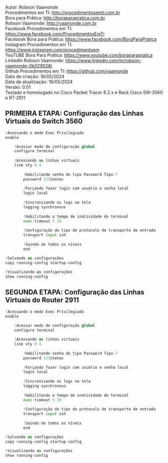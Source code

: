 Autor: Robson Vaamonde<br>
Procedimentos em TI: http://procedimentosemti.com.br<br>
Bora para Prática: http://boraparapratica.com.br<br>
Robson Vaamonde: http://vaamonde.com.br<br>
Facebook Procedimentos em TI: https://www.facebook.com/ProcedimentosEmTi<br>
Facebook Bora para Prática: https://www.facebook.com/BoraParaPratica<br>
Instagram Procedimentos em TI: https://www.instagram.com/procedimentoem<br>
YouTUBE Bora Para Prática: https://www.youtube.com/boraparapratica<br>
LinkedIn Robson Vaamonde: https://www.linkedin.com/in/robson-vaamonde-0b029028/<br>
Github Procedimentos em TI: https://github.com/vaamonde<br>
Data de criação: 16/05/2024<br>
Data de atualização: 16/05/2024<br>
Versão: 0.01<br>
Testado e homologado no Cisco Packet Tracer 8.2.x e Rack Cisco SW-3560 e RT-2911

## PRIMEIRA ETAPA: Configuração das Linhas Virtuais do Switch 3560 

```python
!Acessando o modo Exec Privilegiado
enable

	!Acessar modo de configuração global
	configure terminal
  
	!Acessando as linhas virtuais
	line vty 0 4
		
		!Habilitando senha do tipo Password Tipo-7
		password 123@senac
		
		!Forçando fazer login com usuário e senha local
		login local 
		
		!Sincronizando os logs na tela
		logging synchronous
		
		!Habilitando o tempo de inatividade do terminal
		exec-timeout 5 30
		
		!Configuração do tipo de protocolo de transporte de entrada
		transport input ssh
		
		!Saindo de todos os níveis
		end

!Salvando as configurações
copy running-config startup-config
	
!Visualizando as configurações
show running-config
```

## SEGUNDA ETAPA: Configuração das Linhas Virtuais do Router 2911

```python
!Acessando o modo Exec Privilegiado
enable

	!Acessar modo de configuração global
	configure terminal
  
	!Acessando as linhas virtuais
	line vty 0 4
		
		!Habilitando senha do tipo Password Tipo-7
		password 123@senac
		
		!Forçando fazer login com usuário e senha local
		login local 
		
		!Sincronizando os logs na tela
		logging synchronous
		
		!Habilitando o tempo de inatividade do terminal
		exec-timeout 5 30
		
		!Configuração do tipo de protocolo de transporte de entrada
		transport input ssh
		
		!Saindo de todos os níveis
		end

!Salvando as configurações
copy running-config startup-config
	
!Visualizando as configurações
show running-config
```